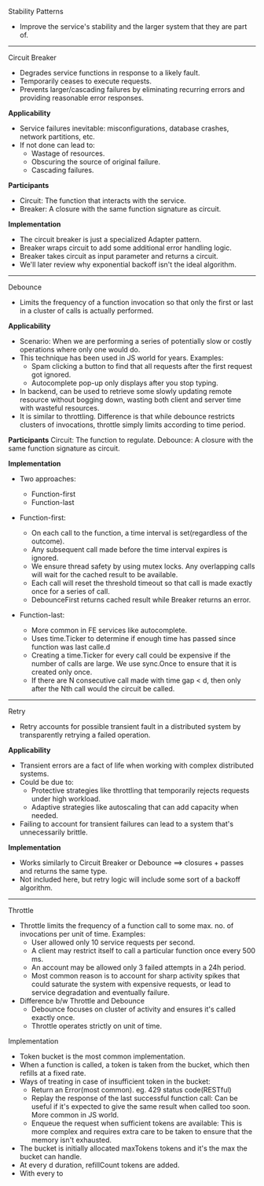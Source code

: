 Stability Patterns
* Improve the service's stability and the larger system that they are part of.

**************************************************************************************

Circuit Breaker
* Degrades service functions in response to a likely fault.
* Temporarily ceases to execute requests.
* Prevents larger/cascading failures by eliminating recurring errors and providing reasonable error responses.

**Applicability**
* Service failures inevitable: misconfigurations, database crashes, network partitions, etc.
* If not done can lead to:
    * Wastage of resources.
    * Obscuring the source of original failure.
    * Cascading failures. 

**Participants**
* Circuit: The function that interacts with the service.
* Breaker: A closure with the same function signature as circuit.

**Implementation**
* The circuit breaker is just a specialized Adapter pattern.
* Breaker wraps circuit to add some additional error handling logic.
* Breaker takes circuit as input parameter and returns a circuit.
* We'll later review why exponential backoff isn't the ideal algorithm.

**************************************************************************************

Debounce
* Limits the frequency of a function invocation so that only the first or last in a cluster of calls is actually performed.

**Applicability**
* Scenario: When we are performing a series of potentially slow or costly operations where only one would do.
* This technique has been used in JS world for years. Examples:
    * Spam clicking a button to find that all requests after the first request got ignored.
    * Autocomplete pop-up only displays after you stop typing.
* In backend, can be used to retrieve some slowly updating remote resource without bogging down, wasting both client and server time with wasteful resources.
* It is similar to throttling. Difference is that while debounce restricts clusters of invocations, throttle simply limits according to time period.

**Participants**
Circuit: The function to regulate.
Debounce: A closure with the same function signature as circuit.

**Implementation**
* Two approaches:
    * Function-first
    * Function-last

* Function-first:
    * On each call to the function, a time interval is set(regardless of the outcome).
    * Any subsequent  call made before the time interval expires is ignored.
    * We ensure thread safety by using mutex locks. Any overlapping calls will wait for the cached result to be available.
    * Each call will reset the threshold timeout so that call is made exactly once for a series of call.
    * DebounceFirst returns cached result while Breaker returns an error.

* Function-last: 
    * More common in FE services like autocomplete.
    * Uses time.Ticker to determine if enough time has passed since function was last calle.d
    * Creating a time.Ticker for every call could be expensive if the number of calls are large. We use sync.Once to ensure that it is created only once.
    * If there are N consecutive call made with time gap < d, then only after the Nth call would the circuit be called.

**************************************************************************************

Retry
* Retry accounts for possible transient fault in a distributed system by transparently retrying a failed operation.

**Applicability**
* Transient errors are a fact of life when working with complex distributed systems.
* Could be due to:
    * Protective strategies like throttling that temporarily rejects requests under high workload.
    * Adaptive strategies like autoscaling that can add capacity when needed.
* Failing to account for transient failures can lead to a system that's unnecessarily brittle.

**Implementation**
* Works similarly to Circuit Breaker or Debounce ==> closures + passes and returns the same type.
* Not included here, but retry logic will include some sort of a backoff algorithm.

**************************************************************************************

Throttle
* Throttle limits the frequency of a function call to some max. no. of invocations per unit of time. Examples:
    * User allowed only 10 service requests per second.
    * A client may restrict itself to call a particular function once every 500 ms.
    * An account may be allowed only 3 failed attempts in a 24h period.
    * Most common reason is to account for sharp activity spikes that could saturate the system with expensive requests, or lead to service degradation and eventually failure.
* Difference b/w Throttle and Debounce
    * Debounce focuses on cluster of activity and ensures it's called exactly once.
    * Throttle operates strictly on unit of time.

Implementation
* Token bucket is the most common implementation.
* When a function is called, a token is taken from the bucket, which then refills at a fixed rate.
* Ways of treating in case of insufficient token in the bucket:
    * Return an Error(most common). eg. 429 status code(RESTful)
    * Replay the response of the last successful function call: Can be useful if it's expected to give the same result when called too soon. More common in JS world.
    * Enqueue the request when sufficient tokens are available: This is more complex and requires extra care to be taken to ensure that the memory isn't exhausted.
* The bucket is initially allocated maxTokens tokens and it's the max the bucket can handle.
* At every d duration, refillCount tokens are added.
* With every to

